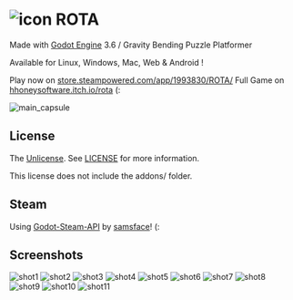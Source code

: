 # ![icon](media/image/icon/icon48.png) ROTA
Made with [Godot Engine](https://github.com/godotengine/godot) 3.6 / Gravity Bending Puzzle Platformer 

Available for Linux, Windows, Mac, Web & Android !

Play now on [store.steampowered.com/app/1993830/ROTA/](https://store.steampowered.com/app/1993830/ROTA/)
Full Game on [hhoneysoftware.itch.io/rota](https://hhoneysoftware.itch.io/rota) (:

![main_capsule](media/image/assets/main_capsule.png)

## License
The [Unlicense](https://unlicense.org/). See [LICENSE](LICENSE) for more information.

This license does not include the addons/ folder.

## Steam
Using [Godot-Steam-API](https://github.com/samsface/godot-steam-api) by [samsface](https://github.com/samsface/)! (:

## Screenshots
![shot1](media/image/assets/screens/thumb/1.png)
![shot2](media/image/assets/screens/thumb/2.png)
![shot3](media/image/assets/screens/thumb/3.png)
![shot4](media/image/assets/screens/thumb/4.png)
![shot5](media/image/assets/screens/thumb/5.png)
![shot6](media/image/assets/screens/thumb/6.png)
![shot7](media/image/assets/screens/thumb/7.png)
![shot8](media/image/assets/screens/thumb/8.png)
![shot9](media/image/assets/screens/thumb/9.png)
![shot10](media/image/assets/screens/thumb/10.png)
![shot11](media/image/assets/screens/thumb/11.png)


